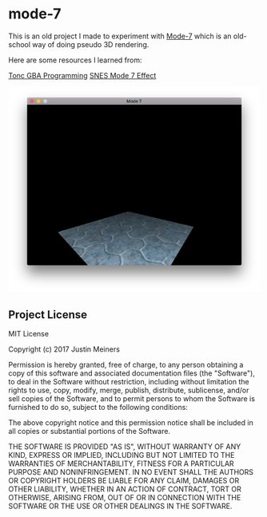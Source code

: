 # mode-7

This is an old project I made to experiment with [Mode-7](https://en.wikipedia.org/wiki/Mode_7) which is an old-school way of doing pseudo 3D rendering.

Here are some resources I learned from:

[Tonc GBA Programming](http://www.coranac.com/tonc/text/toc.htm)
[SNES Mode 7 Effect](http://gamedev.stackexchange.com/questions/24957/doing-an-snes-mode-7-affine-transform-effect-in-pygame)

![Mode7 Screenshot](screenshots/1.png)


## Project License

MIT License

Copyright (c) 2017 Justin Meiners

Permission is hereby granted, free of charge, to any person obtaining a copy of this software and associated documentation files (the "Software"), to deal in the Software without restriction, including without limitation the rights to use, copy, modify, merge, publish, distribute, sublicense, and/or sell copies of the Software, and to permit persons to whom the Software is furnished to do so, subject to the following conditions:

The above copyright notice and this permission notice shall be included in all copies or substantial portions of the Software.

THE SOFTWARE IS PROVIDED "AS IS", WITHOUT WARRANTY OF ANY KIND, EXPRESS OR IMPLIED, INCLUDING BUT NOT LIMITED TO THE WARRANTIES OF MERCHANTABILITY, FITNESS FOR A PARTICULAR PURPOSE AND NONINFRINGEMENT. IN NO EVENT SHALL THE AUTHORS OR COPYRIGHT HOLDERS BE LIABLE FOR ANY CLAIM, DAMAGES OR OTHER LIABILITY, WHETHER IN AN ACTION OF CONTRACT, TORT OR OTHERWISE, ARISING FROM, OUT OF OR IN CONNECTION WITH THE SOFTWARE OR THE USE OR OTHER DEALINGS IN THE SOFTWARE.


